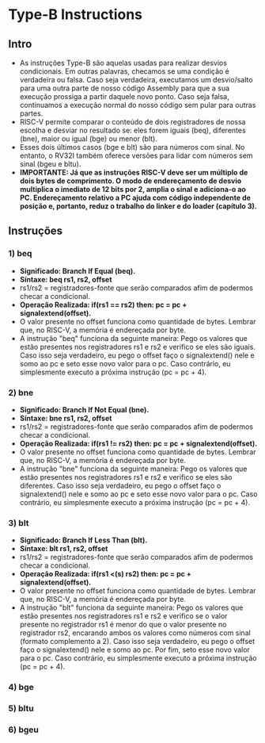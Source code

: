 # Type-B Instructions

## Intro
* As instruções Type-B são aquelas usadas para realizar desvios condicionais. Em outras palavras, checamos se uma condição é verdadeira ou falsa. Caso seja verdadeira, executamos um desvio/salto para uma outra parte de nosso código Assembly para que a sua execução prossiga a partir daquele novo ponto. Caso seja falsa, continuamos a execução normal do nosso código sem pular para outras partes.
* RISC-V permite comparar o conteúdo de dois registradores de nossa escolha e desviar no resultado se: eles forem iguais (beq), diferentes (bne), maior ou igual (bge) ou menor (blt).
* Esses dois últimos casos (bge e blt) são para números com sinal. No entanto, o RV32I também oferece versões para lidar com números sem sinal (bgeu e bltu).
* __IMPORTANTE: Já que as instruções RISC-V deve ser um múltiplo de dois bytes de comprimento. O modo de endereçamento de desvio multiplica o imediato de 12 bits por 2, amplia o sinal e adiciona-o ao PC. Endereçamento relativo a PC ajuda com código independente de posição e, portanto, reduz o trabalho do linker e do loader (capítulo 3).__

## Instruções
### 1) beq
* __Significado: Branch If Equal (beq).__
* __Síntaxe: beq rs1, rs2, offset__
* rs1/rs2 = registradores-fonte que serão comparados afim de podermos checar a condicional.
* __Operação Realizada: if(rs1 == rs2) then: pc = pc + signalextend(offset).__
* O valor presente no offset funciona como quantidade de bytes. Lembrar que, no RISC-V, a memória é endereçada por byte.
* A instrução "beq" funciona da seguinte maneira: Pego os valores que estão presentes nos registradores rs1 e rs2 e verifico se eles são iguais. Caso isso seja verdadeiro, eu pego o offset faço o signalextend() nele e somo ao pc e seto esse novo valor para o pc. Caso contrário, eu simplesmente executo a próxima instrução (pc = pc + 4).

### 2) bne
* __Significado: Branch If Not Equal (bne).__
* __Síntaxe: bne rs1, rs2, offset__
* rs1/rs2 = registradores-fonte que serão comparados afim de podermos checar a condicional.
* __Operação Realizada: if(rs1 != rs2) then: pc = pc + signalextend(offset).__
* O valor presente no offset funciona como quantidade de bytes. Lembrar que, no RISC-V, a memória é endereçada por byte.
* A instrução "bne" funciona da seguinte maneira: Pego os valores que estão presentes nos registradores rs1 e rs2 e verifico se eles são diferentes. Caso isso seja verdadeiro, eu pego o offset faço o signalextend() nele e somo ao pc e seto esse novo valor para o pc. Caso contrário, eu simplesmente executo a próxima instrução (pc = pc + 4).

### 3) blt
* __Significado: Branch If Less Than (blt).__
* __Síntaxe: blt rs1, rs2, offset__
* rs1/rs2 = registradores-fonte que serão comparados afim de podermos checar a condicional.
* __Operação Realizada: if(rs1 <(s) rs2) then: pc = pc + signalextend(offset).__
* O valor presente no offset funciona como quantidade de bytes. Lembrar que, no RISC-V, a memória é endereçada por byte.
* A instrução "blt" funciona da seguinte maneira: Pego os valores que estão presentes nos registradores rs1 e rs2 e verifico se o valor presente no registrador rs1 é menor do que o valor presente no registrador rs2, encarando ambos os valores como números com sinal (formato complemento a 2). Caso isso seja verdadeiro, eu pego o offset faço o signalextend() nele e somo ao pc. Por fim, seto esse novo valor para o pc. Caso contrário, eu simplesmente executo a próxima instrução (pc = pc + 4).

### 4) bge

### 5) bltu

### 6) bgeu

